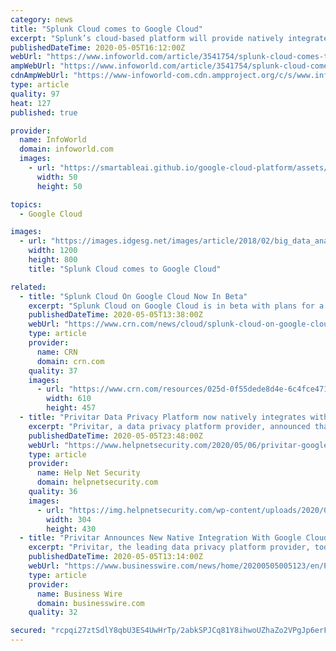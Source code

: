 ```yaml
---
category: news
title: "Splunk Cloud comes to Google Cloud"
excerpt: "Splunk’s cloud-based platform will provide natively integrated log analysis and metrics for Google Cloud Platform users"
publishedDateTime: 2020-05-05T16:12:00Z
webUrl: "https://www.infoworld.com/article/3541754/splunk-cloud-comes-to-google-cloud.html"
ampWebUrl: "https://www.infoworld.com/article/3541754/splunk-cloud-comes-to-google-cloud.amp.html"
cdnAmpWebUrl: "https://www-infoworld-com.cdn.ampproject.org/c/s/www.infoworld.com/article/3541754/splunk-cloud-comes-to-google-cloud.amp.html"
type: article
quality: 97
heat: 127
published: true

provider:
  name: InfoWorld
  domain: infoworld.com
  images:
    - url: "https://smartableai.github.io/google-cloud-platform/assets/images/organizations/infoworld.com-50x50.jpg"
      width: 50
      height: 50

topics:
  - Google Cloud

images:
  - url: "https://images.idgesg.net/images/article/2018/02/big_data_analytics_analysis_statistics_thinkstock_626673360-100749740-large.jpg"
    width: 1200
    height: 800
    title: "Splunk Cloud comes to Google Cloud"

related:
  - title: "Splunk Cloud On Google Cloud Now In Beta"
    excerpt: "Splunk Cloud on Google Cloud is in beta with plans for a full rollout this year to help customers mine data while benefiting from the No. 3 cloud provider’s infrastructure and technology capabilities"
    publishedDateTime: 2020-05-05T13:38:00Z
    webUrl: "https://www.crn.com/news/cloud/splunk-cloud-on-google-cloud-now-in-beta"
    type: article
    provider:
      name: CRN
      domain: crn.com
    quality: 37
    images:
      - url: "https://www.crn.com/resources/025d-0f55dede8d4e-6c4fce471b7e-1000/splunk-sign.jpg"
        width: 610
        height: 457
  - title: "Privitar Data Privacy Platform now natively integrates with Google Cloud"
    excerpt: "Privitar, a data privacy platform provider, announced that the Privitar Data Privacy Platform now natively integrates with the Google Cloud Platform."
    publishedDateTime: 2020-05-05T23:48:00Z
    webUrl: "https://www.helpnetsecurity.com/2020/05/06/privitar-google-cloud/"
    type: article
    provider:
      name: Help Net Security
      domain: helpnetsecurity.com
    quality: 36
    images:
      - url: "https://img.helpnetsecurity.com/wp-content/uploads/2020/03/12085321/insecure-rsac2020.jpg"
        width: 304
        height: 430
  - title: "Privitar Announces New Native Integration With Google Cloud Platform"
    excerpt: "Privitar, the leading data privacy platform provider, today announced that the Privitar Data Privacy Platform™ now natively integrates with the Google Cloud Platform. The new integration adds to Privitar’s native support of public cloud services,"
    publishedDateTime: 2020-05-05T13:14:00Z
    webUrl: "https://www.businesswire.com/news/home/20200505005123/en/Privitar-Announces-New-Native-Integration-Google-Cloud"
    type: article
    provider:
      name: Business Wire
      domain: businesswire.com
    quality: 32

secured: "rcpqi27ztSdlY8qbU3ES4UwHrTp/2abkSPJCq81Y8ihwoUZhaZo2VPgJp6erFNVZnN3mC2TQW9sgl4A+/6NNTyLh0oGeOtGt6aJldFB7PRK8LBaRW2PdY0Re8FHnCURml1OzwGR3bvsxBRmaGSgOAin7g7dIvDZjYtVrhBUTnM2pNtgrrqVkpKJQsniRMgJzyk4R1QrEq6kosFxX52KTDMOt5dhq42xsgmDhQmedaXV74pBDt0sxbgJct6rAiZRX8RB9cnGautwcpTYUo3cqrHidLKDGzwga+C4gpWPTwfjYYYDcdF16DzLBw+eHJ5MR;KoSnvP1mnLyt1pObXgrhpA=="
---
```


